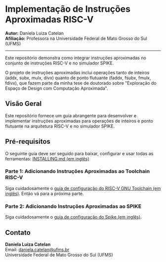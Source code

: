 # Implementação de Instruções Aproximadas RISC-V

**Autor:** Daniela Luiza Catelan  
**Afiliação:** Professora na Universidade Federal de Mato Grosso do Sul (UFMS)

---

Este repositório demonstra como integrar instruções aproximadas no conjunto de instruções RISC-V e no simulador SPIKE.

O projeto de instruções aproximadas inclui operações tanto de inteiros (addx, subx, mulx, divx) quanto de ponto flutuante (faddx, fsubx, fmulx, fdivx), que fazem parte da minha tese de doutorado sobre "Exploração do Espaço de Design com Computação Aproximada".

## Visão Geral

Este repositório fornece um guia abrangente para desenvolver e implementar instruções aproximadas para operações de inteiros e ponto flutuante na arquitetura RISC-V e no simulador SPIKE.

## Pré-requisitos

O seguinte guia deve ser seguido para baixar, configurar e usar todas as ferramentas: [INSTALLING.md (em inglês)](./docs/INSTALLING.md)

### Parte 1: Adicionando Instruções Aproximadas ao Toolchain RISC-V

Siga cuidadosamente o [guia de configuração do RISC-V GNU Toolchain (em inglês)](./docs/APPROX_SETUP_PART_1.md). Então vá para a próxima parte.

### Parte 2: Adicionando Instruções Aproximadas ao SPIKE

Siga cuidadosamente o [guia de configuração do Spike (em inglês)](./docs/APPROX_SETUP_PART_2.md).

## Contato

**Daniela Luiza Catelan**  
Email: daniela.catelan@ufms.br  
Universidade Federal de Mato Grosso do Sul (UFMS)
